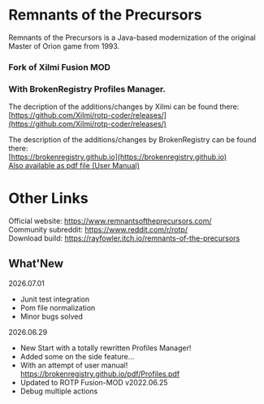 # Remnants of the Precursors

Remnants of the Precursors is a Java-based modernization of the original Master of Orion game from 1993. <br/>

### Fork of Xilmi Fusion MOD
### With BrokenRegistry Profiles Manager. <br/>

The decription of the additions/changes by Xilmi can be found there: <br/>
	[https://github.com/Xilmi/rotp-coder/releases/](https://github.com/Xilmi/rotp-coder/releases/) <br/>

The description of the additions/changes by BrokenRegistry can be found there: <br/>
	[https://brokenregistry.github.io](https://brokenregistry.github.io) <br/>
	[Also available as pdf file (User Manual)](https://brokenregistry.github.io/pdf/Profiles.pdf) <br/>

# Other Links
Official website: https://www.remnantsoftheprecursors.com/<br/>
Community subreddit: https://www.reddit.com/r/rotp/<br/>
Download build: https://rayfowler.itch.io/remnants-of-the-precursors

## What'New

2026.07.01
  - Junit test integration
  - Pom file normalization
  - Minor bugs solved

2026.06.29
  - New Start with a totally rewritten Profiles Manager!
  - Added some on the side feature...
  - With an attempt of user manual! https://brokenregistry.github.io/pdf/Profiles.pdf
  - Updated to ROTP Fusion-MOD v2022.06.25
  - Debug multiple actions
  